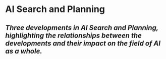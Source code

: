 # AI Search and Planning
## *Three developments in AI Search and Planning, highlighting the relationships between the developments and their impact on the field of AI as a whole.*

